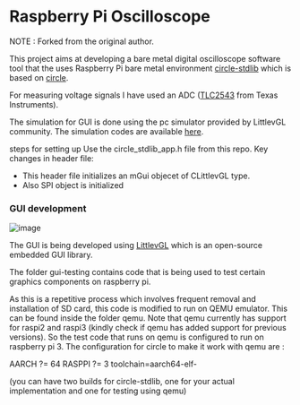 # Raspberry Pi Oscilloscope

NOTE : Forked from the original author.

This project aims at developing a bare metal digital oscilloscope software tool that the uses Raspberry Pi bare metal environment [circle-stdlib](https://github.com/smuehlst/circle-stdlib) which is based on [circle](https://github.com/rsta2/circle).



For measuring voltage signals I have used an ADC ([TLC2543](http://www.ti.com/product/TLC2543) from Texas Instruments).

The simulation for GUI is done using the pc simulator provided by LittlevGL community. The simulation codes are available [here](https://github.com/Ashreya12/DSO-GUI).

steps for setting up
Use the circle_stdlib_app.h file from this repo.
Key changes in header file:
- This header file initializes an mGui objecet of CLittlevGL type.
- Also SPI object is initialized 


### GUI development

![image](UI/plot-area.png)

The GUI is being developed using [LittlevGL](https://littlevgl.com) which is an open-source embedded GUI library.

The folder gui-testing contains code that is being used to test certain graphics components on raspberry pi.

As this is a repetitive process which involves frequent removal and installation of SD card, this code is modified to run on QEMU emulator. This can be found inside the folder qemu. Note that qemu currently has support for raspi2 and raspi3 (kindly check if qemu has added support for previous versions). So the test code that runs on qemu is configured to run on raspberry pi 3. The configuration for circle to make it work with qemu are :

AARCH	 ?= 64
RASPPI	 ?= 3
toolchain=aarch64-elf-


(you can have two builds for circle-stdlib, one for your actual implementation and one for testing using qemu)
